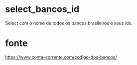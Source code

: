 # select_bancos_id
Select com o nome de todos os bancos brasileiros e seus ids.

# fonte 
https://www.conta-corrente.com/codigo-dos-bancos/


